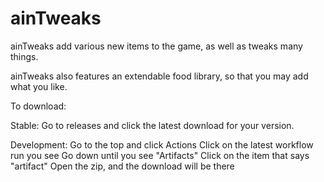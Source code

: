 # ainTweaks

ainTweaks add various new items to the game, as well as tweaks many things.

ainTweaks also features an extendable food library, so that you may add what you like.

To download:

Stable:
Go to releases and click the latest download for your version.


Development:
Go to the top and click Actions
Click on the latest workflow run you see
Go down until you see "Artifacts"
Click on the item that says "artifact"
Open the zip, and the download will be there
